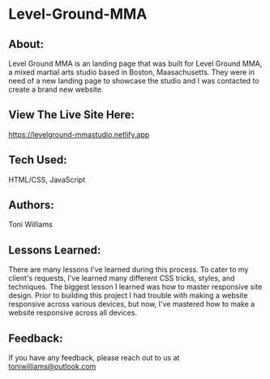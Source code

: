 # Level-Ground-MMA

## About:

Level Ground MMA is an landing page that was built for Level Ground MMA, a  mixed martial arts studio based in Boston, Maasachusetts. They were in need of a new landing page to showcase the studio and I was contacted to create a brand new website.

## View The Live Site Here:

https://levelground-mmastudio.netlify.app

## Tech Used:

HTML/CSS, JavaScript

## Authors:

Toni Williams

## Lessons Learned:

There are many lessons I've learned during this process. To cater to my client's requests, I've learned many different CSS tricks, styles, and techniques. The biggest lesson I learned was how to master responsive site design. Prior to building this project I had trouble with making a website responsive across various devices, but now, I've mastered how to make a website responsive across all devices.

## Feedback:

If you have any feedback, please reach out to us at toniwilliams@outlook.com
